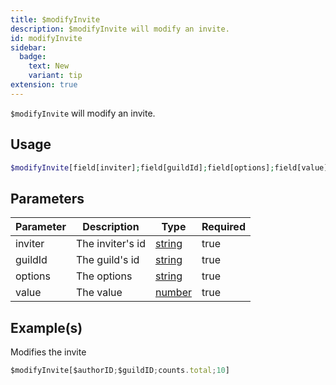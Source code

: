 ```yaml
---
title: $modifyInvite
description: $modifyInvite will modify an invite.
id: modifyInvite
sidebar: 
  badge:
    text: New
    variant: tip
extension: true
---
```

`$modifyInvite` will modify an invite.

## Usage

```php
$modifyInvite[field[inviter];field[guildId];field[options];field[value]]
```

## Parameters

| Parameter | Description      | Type   | Required |
| --------- | ---------------- | ------ | -------- |
| inviter   | The inviter's id | [string](https://developer.mozilla.org/en-US/docs/Web/JavaScript/Reference/Global_Objects/String) | true     |
| guildId   | The guild's id   | [string](https://developer.mozilla.org/en-US/docs/Web/JavaScript/Reference/Global_Objects/String) | true     |
| options   | The options      | [string](https://developer.mozilla.org/en-US/docs/Web/JavaScript/Reference/Global_Objects/String) | true     |
| value     | The value        | [number](https://developer.mozilla.org/en-US/docs/Web/JavaScript/Reference/Global_Objects/Number) | true     |

## Example(s)

Modifies the invite

```javascript
$modifyInvite[$authorID;$guildID;counts.total;10]
```
